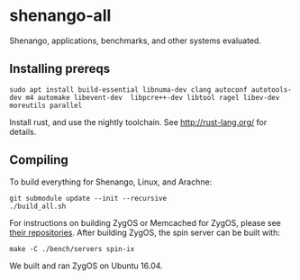 # shenango-all
Shenango, applications, benchmarks, and other systems evaluated.

## Installing prereqs
```
sudo apt install build-essential libnuma-dev clang autoconf autotools-dev m4 automake libevent-dev  libpcre++-dev libtool ragel libev-dev moreutils parallel
```
Install rust, and use the nightly toolchain. See http://rust-lang.org/ for details.


## Compiling
To build everything for Shenango, Linux, and Arachne:
```
git submodule update --init --recursive
./build_all.sh
```
For instructions on building ZygOS or Memcached for ZygOS, please see
[their repositories](https://github.com/ix-project). After building
ZygOS, the spin server can be built with:
```
make -C ./bench/servers spin-ix
```
We built and ran ZygOS on Ubuntu 16.04.
